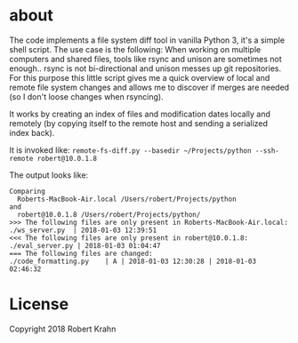 # about

The code implements a file system diff tool in vanilla Python 3, it's a simple
shell script. The use case is the following: When working on multiple computers
and shared files, tools like rsync and unison are sometimes not enough.. rsync
is not bi-directional and unison messes up git repositories. For this purpose
this little script gives me a quick overview of local and remote file system
changes and allows me to discover if merges are needed (so I don't loose changes
when rsyncing).

It works by creating an index of files and modification dates locally and
remotely (by copying itself to the remote host and sending a serialized index
back).

It is invoked like:
  `remote-fs-diff.py --basedir ~/Projects/python --ssh-remote robert@10.0.1.8`

The output looks like:

```
Comparing
  Roberts-MacBook-Air.local /Users/robert/Projects/python
and
  robert@10.0.1.8 /Users/robert/Projects/python/
>>> The following files are only present in Roberts-MacBook-Air.local:
./ws_server.py  | 2018-01-03 12:39:51
<<< The following files are only present in robert@10.0.1.8:
./eval_server.py | 2018-01-03 01:04:47
=== The following files are changed:
./code_formatting.py    | A | 2018-01-03 12:30:28 | 2018-01-03 02:46:32
```

# License

Copyright 2018 Robert Krahn
